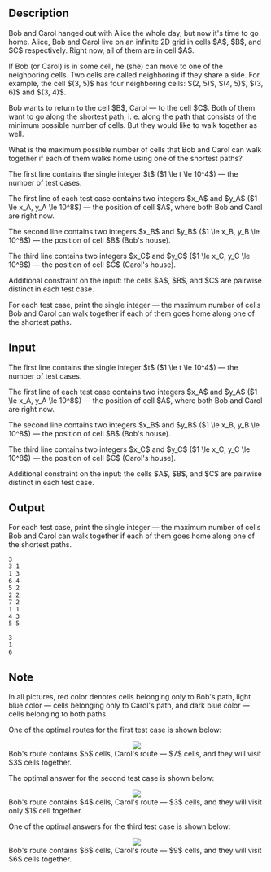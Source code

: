 ## Description

<div><p>Bob and Carol hanged out with Alice the whole day, but now it's time to go home. Alice, Bob and Carol live on an infinite 2D grid in cells $A$, $B$, and $C$ respectively. Right now, all of them are in cell $A$.</p><p>If Bob (or Carol) is in some cell, he (she) can move to one of the neighboring cells. Two cells are called neighboring if they <span class="tex-font-style-it">share a side</span>. For example, the cell $(3, 5)$ has four neighboring cells: $(2, 5)$, $(4, 5)$, $(3, 6)$ and $(3, 4)$.</p><p>Bob wants to return to the cell $B$, Carol&nbsp;— to the cell $C$. Both of them want to go along the shortest path, i.&nbsp;e. along the path that consists of the minimum possible number of cells. But they would like to walk together as well. </p><p>What is the maximum possible number of cells that Bob and Carol can walk together if each of them walks home using one of the shortest paths?</p></div><div class="input-specification"><p>The first line contains the single integer $t$ ($1 \le t \le 10^4$)&nbsp;— the number of test cases.</p><p>The first line of each test case contains two integers $x_A$ and $y_A$ ($1 \le x_A, y_A \le 10^8$)&nbsp;— the position of cell $A$, where both Bob and Carol are right now.</p><p>The second line contains two integers $x_B$ and $y_B$ ($1 \le x_B, y_B \le 10^8$)&nbsp;— the position of cell $B$ (Bob's house).</p><p>The third line contains two integers $x_C$ and $y_C$ ($1 \le x_C, y_C \le 10^8$)&nbsp;— the position of cell $C$ (Carol's house).</p><p>Additional constraint on the input: the cells $A$, $B$, and $C$ are pairwise distinct in each test case.</p></div><div class="output-specification"><p>For each test case, print the single integer&nbsp;— the maximum number of cells Bob and Carol can walk together if each of them goes home along one of the shortest paths.</p></div>

## Input

<p>The first line contains the single integer $t$ ($1 \le t \le 10^4$)&nbsp;— the number of test cases.</p><p>The first line of each test case contains two integers $x_A$ and $y_A$ ($1 \le x_A, y_A \le 10^8$)&nbsp;— the position of cell $A$, where both Bob and Carol are right now.</p><p>The second line contains two integers $x_B$ and $y_B$ ($1 \le x_B, y_B \le 10^8$)&nbsp;— the position of cell $B$ (Bob's house).</p><p>The third line contains two integers $x_C$ and $y_C$ ($1 \le x_C, y_C \le 10^8$)&nbsp;— the position of cell $C$ (Carol's house).</p><p>Additional constraint on the input: the cells $A$, $B$, and $C$ are pairwise distinct in each test case.</p>

## Output

<p>For each test case, print the single integer&nbsp;— the maximum number of cells Bob and Carol can walk together if each of them goes home along one of the shortest paths.</p>





```input1|2,3,4,8,9,10
3
3 1
1 3
6 4
5 2
2 2
7 2
1 1
4 3
5 5
```




```output1
3
1
6
```



## Note

<p>In all pictures, red color denotes cells belonging only to Bob's path, light blue color — cells belonging only to Carol's path, and dark blue color — cells belonging to both paths.</p><p>One of the optimal routes for the first test case is shown below: </p><center> <img class="tex-graphics" src="file://kKyaq0jD.png" style="max-width: 100.0%;max-height: 100.0%;"> </center> Bob's route contains $5$ cells, Carol's route&nbsp;— $7$ cells, and they will visit $3$ cells together.<p>The optimal answer for the second test case is shown below: </p><center> <img class="tex-graphics" src="file://JKJBN1PE.png" style="max-width: 100.0%;max-height: 100.0%;"> </center> Bob's route contains $4$ cells, Carol's route&nbsp;— $3$ cells, and they will visit only $1$ cell together.<p>One of the optimal answers for the third test case is shown below: </p><center> <img class="tex-graphics" src="file://CRizY7r6.png" style="max-width: 100.0%;max-height: 100.0%;"> </center> Bob's route contains $6$ cells, Carol's route&nbsp;— $9$ cells, and they will visit $6$ cells together.
